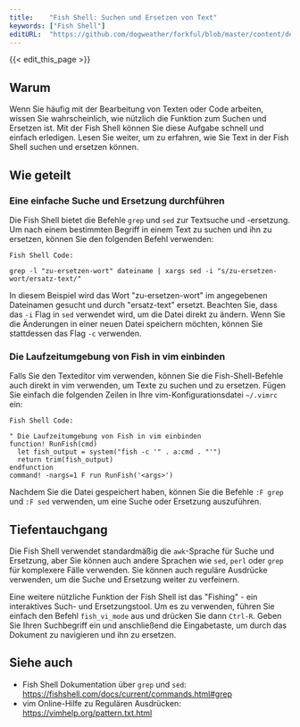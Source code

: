 ```yaml
---
title:    "Fish Shell: Suchen und Ersetzen von Text"
keywords: ["Fish Shell"]
editURL:  "https://github.com/dogweather/forkful/blob/master/content/de/fish-shell/searching-and-replacing-text.md"
---
```


{{< edit_this_page >}}

## Warum
Wenn Sie häufig mit der Bearbeitung von Texten oder Code arbeiten, wissen Sie wahrscheinlich, wie nützlich die Funktion zum Suchen und Ersetzen ist. Mit der Fish Shell können Sie diese Aufgabe schnell und einfach erledigen. Lesen Sie weiter, um zu erfahren, wie Sie Text in der Fish Shell suchen und ersetzen können.

## Wie geteilt

### Eine einfache Suche und Ersetzung durchführen
Die Fish Shell bietet die Befehle `grep` und `sed` zur Textsuche und -ersetzung. Um nach einem bestimmten Begriff in einem Text zu suchen und ihn zu ersetzen, können Sie den folgenden Befehl verwenden:

```
Fish Shell Code:

grep -l "zu-ersetzen-wort" dateiname | xargs sed -i "s/zu-ersetzen-wort/ersatz-text/"
```

In diesem Beispiel wird das Wort "zu-ersetzen-wort" im angegebenen Dateinamen gesucht und durch "ersatz-text" ersetzt. Beachten Sie, dass das `-i` Flag in `sed` verwendet wird, um die Datei direkt zu ändern. Wenn Sie die Änderungen in einer neuen Datei speichern möchten, können Sie stattdessen das Flag `-c` verwenden.

### Die Laufzeitumgebung von Fish in vim einbinden
Falls Sie den Texteditor vim verwenden, können Sie die Fish-Shell-Befehle auch direkt in vim verwenden, um Texte zu suchen und zu ersetzen. Fügen Sie einfach die folgenden Zeilen in Ihre vim-Konfigurationsdatei `~/.vimrc` ein:

```
Fish Shell Code:

" Die Laufzeitumgebung von Fish in vim einbinden
function! RunFish(cmd)
  let fish_output = system("fish -c '" . a:cmd . "'")
  return trim(fish_output)
endfunction
command! -nargs=1 F run RunFish('<args>')
```

Nachdem Sie die Datei gespeichert haben, können Sie die Befehle `:F grep` und `:F sed` verwenden, um eine Suche oder Ersetzung auszuführen.

## Tiefentauchgang
Die Fish Shell verwendet standardmäßig die `awk`-Sprache für Suche und Ersetzung, aber Sie können auch andere Sprachen wie `sed`, `perl` oder `grep` für komplexere Fälle verwenden. Sie können auch reguläre Ausdrücke verwenden, um die Suche und Ersetzung weiter zu verfeinern.

Eine weitere nützliche Funktion der Fish Shell ist das "Fishing" - ein interaktives Such- und Ersetzungstool. Um es zu verwenden, führen Sie einfach den Befehl `fish_vi_mode` aus und drücken Sie dann `Ctrl-R`. Geben Sie Ihren Suchbegriff ein und anschließend die Eingabetaste, um durch das Dokument zu navigieren und ihn zu ersetzen.

## Siehe auch
- Fish Shell Dokumentation über `grep` und `sed`: https://fishshell.com/docs/current/commands.html#grep
- vim Online-Hilfe zu Regulären Ausdrücken: https://vimhelp.org/pattern.txt.html